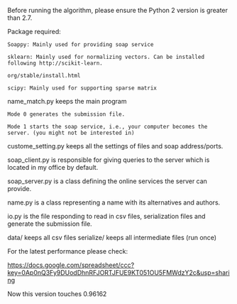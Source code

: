 Before running the algorithm, please ensure the Python 2 version is greater than 2.7.

Package required: 

    Soappy: Mainly used for providing soap service

    sklearn: Mainly used for normalizing vectors. Can be installed following http://scikit-learn.

    org/stable/install.html

    scipy: Mainly used for supporting sparse matrix


name_match.py keeps the main program

	Mode 0 generates the submission file.

	Mode 1 starts the soap service, i.e., your computer becomes the server. (you might not be interested in) 

custome_setting.py keeps all the settings of files and soap address/ports.

soap_client.py is responsible for giving queries to the server which is located in my office by default.

soap_server.py is a class defining the online services the server can provide.

name.py is a class representing a name with its alternatives and authors.

io.py is the file responding to read in csv files, serialization files and generate the submission file.

data/ keeps all csv files
serialize/ keeps all intermediate files (run once)

For the latest performance please check: 

https://docs.google.com/spreadsheet/ccc?key=0Ap0nQ3Fy9DUodDhnRFJORTJFUE9KT051OU5FMWdzY2c&usp=sharing

Now this version touches 0.96162

